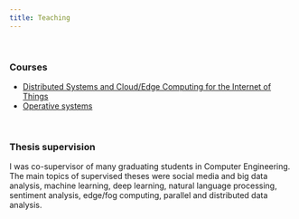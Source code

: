 ```yaml
---
title: Teaching
---
```


<br>

### **Courses**
- [Distributed Systems and Cloud/Edge Computing for the Internet of Things](course_pages/ds4iot)
- [Operative systems](course_pages/sisop)

<br>

### **Thesis supervision**
I was co-supervisor of many graduating students in Computer Engineering. The main topics of supervised theses
were social media and big data analysis, machine learning, deep learning, natural language
processing, sentiment analysis, edge/fog computing, parallel and distributed data analysis.

